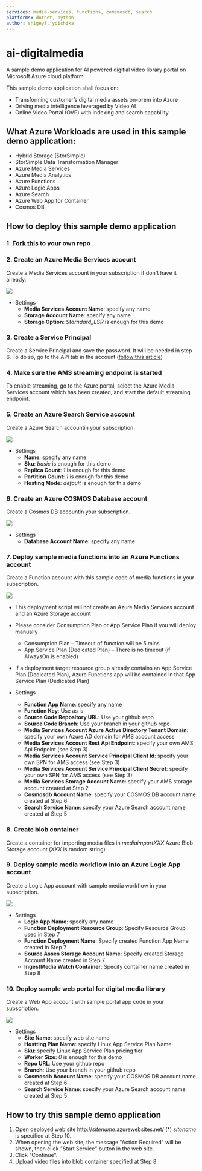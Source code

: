 ```yaml
---
services: media-services, functions, comsmosdb, search
platforms: dotnet, python
author: shigeyf, yoichika
---
```


# ai-digitalmedia

A sample demo application for AI powered digitial video library portal on Microsoft Azure cloud platform.

This sample demo application shall focus on:
 * Transforming customer’s digital media assets on-prem into Azure
 * Driving media intelligence leveraged by Video AI
 * Online Video Portal (OVP) with indexing and search capability


## What Azure Workloads are used in this sample demo application:
 - Hybrid Storage (StorSimple)
 - StorSimple Data Transformation Manager
 - Azure Media Services
 - Azure Media Analytics
 - Azure Functions
 - Azure Logic Apps
 - Azure Search
 - Azure Web App for Container
 - Cosmos DB


## How to deploy this sample demo application

### 1. [Fork this](https://github.com/shigeyf/ai-digitalmedia#fork-destination-box) to your own repo

### 2. Create an Azure Media Services account

Create a Media Services account in your subscription if don't have it already.

  <a href="https://portal.azure.com/#create/Microsoft.Template/uri/https%3A%2F%2Fraw.githubusercontent.com%2Fshigeyf%2FDeployAzureMediaServices%2Fmaster%2Fazuredeploy.json" target="_blank"><img src="http://azuredeploy.net/deploybutton.png"/></a>

  * Settings
    - **Media Services Account Name**: specify any name
    - **Storage Account Name**: specify any name
    - **Storage Option**: *Starndard_LSR* is enough for this demo

### 3. Create a Service Principal

Create a Service Principal and save the password. It will be needed in step 6.
To do so, go to the API tab in the account ([follow this article](https://docs.microsoft.com/en-us/azure/media-services/media-services-portal-get-started-with-aad#service-principal-authentication))

### 4. Make sure the AMS streaming endpoint is started

To enable streaming, go to the Azure portal, select the Azure Media Services account which has been created, and start the default streaming endpoint.

### 5. Create an Azure Search Service account

Create a Azure Search accountin your subscription.

  <a href="https://portal.azure.com/#create/Microsoft.Template/uri/https%3A%2F%2Fraw.githubusercontent.com%2Fshigeyf%2Fai-digitalmedia%2Fmaster%2Fazuredeploy-azuresearch.json" target="_blank"><img src="http://azuredeploy.net/deploybutton.png"/></a> 

  * Settings
    - **Name**: specify any name
    - **Sku**: *basic* is enough for this demo
    - **Replica Count**: *1* is enough for this demo
    - **Partition Count**: *1* is enough for this demo
    - **Hosting Mode**: *default* is enough for this demo

### 6. Create an Azure COSMOS Database account

Create a Cosmos DB accountin your subscription.
  
  <a href="https://portal.azure.com/#create/Microsoft.Template/uri/https%3A%2F%2Fraw.githubusercontent.com%2Fshigeyf%2Fai-digitalmedia%2Fmaster%2Fazuredeploy-cosmosdb.json" target="_blank"><img src="http://azuredeploy.net/deploybutton.png"/></a> 

  * Settings
    - **Database Account Name**: specify any name

### 7. Deploy sample media functions into an Azure Functions account

Create a Function account with this sample code of media functions in your subscription.

  <a href="https://portal.azure.com/#create/Microsoft.Template/uri/https%3A%2F%2Fraw.githubusercontent.com%2Fshigeyf%2Fai-digitalmedia%2Fmaster%2Fazuredeploy-functions.json" target="_blank"><img src="http://azuredeploy.net/deploybutton.png"/></a>  

  * This deployment script will not create an Azure Media Services account and an Azure Storage account 
  * Please consider Consumption Plan or App Service Plan if you will deploy manually
    * Consumption Plan – Timeout of function will be 5 mins
    * App Service Plan (Dedicated Plan) – There is no timeout (if AlwaysOn is enabled)
  * If a deployment target resource group already contains an App Service Plan (Dedicated Plan), Azure Functions app will be contained in that App Service Plan (Dedicated Plan)

  * Settings
    - **Function App Name**: specify any name
    - **Function Key**: Use as is
    - **Source Code Repository URL**: Use your github repo
    - **Source Code Branch**: Use your branch in your github repo
    - **Media Services Account Azure Active Directory Tenant Domain**: specify your own Azure AD domain for AMS account access
    - **Media Services Account Rest Api Endpoint**: specify your own AMS Api Endpoint (see Step 3)
    - **Media Services Account Service Principal Client Id**: specify your own SPN for AMS access (see Step 3)
    - **Media Services Account Service Principal Client Secret**: specify your own SPN for AMS access (see Step 3)
    - **Media Services Storage Account Name**: specify your AMS storage account created at Step 2
    - **Cosmosdb Account Name**: specify your COSMOS DB account name created at Step 6
    - **Search Service Name**: specify your Azure Search account name created at Step 5

### 8. Create blob container

Create a container for importing media files in *mediaimportXXX* Azure Blob Storage account (*XXX* is random string).

### 9. Deploy sample media workflow into an Azure Logic App account

Create a Logic App account with sample media workflow in your subscription.

  <a href="https://portal.azure.com/#create/Microsoft.Template/uri/https%3A%2F%2Fraw.githubusercontent.com%2Fshigeyf%2Fai-digitalmedia%2Fmaster%2Fazuredeploy-logicapp-workflow.json" target="_blank"><img src="http://azuredeploy.net/deploybutton.png"/></a>  

  * Settings
    - **Logic App Name**: specify any name
    - **Function Deployment Resource Group**: Specify Resource Group used in Step 7
    - **Function Deployment Name**: Specify created Function App Name created in Step 7
    - **Source Asses Storage Account Name**: Specify created Storage Account Name created in Step 7
    - **IngestMedia Watch Container**: Specify container name created in Step 8

### 10. Deploy sample web portal for digital media library 

Create a Web App account with sample portal app code in your subscription.

  <a href="https://portal.azure.com/#create/Microsoft.Template/uri/https%3A%2F%2Fraw.githubusercontent.com%2Fshigeyf%2Fai-digitalmedia%2Fmaster%2Fazuredeploy-portal.json" target="_blank"><img src="http://azuredeploy.net/deploybutton.png"/></a>

  * Settings
    - **Site Name**: specify web site name
    - **Hostting Plan Name**: specify Linux App Service Plan Name
    - **Sku**: specify Linux App Service Plan pricing tier
    - **Worker Size**: *0* is enough for this demo
    - **Repo URL**: Use your github repo
    - **Branch**: Use your branch in your github repo
    - **Cosmosdb Account Name**: specify your COSMOS DB account name created at Step 6
    - **Search Service Name**: specify your Azure Search account name created at Step 5

## How to try this sample demo application

1. Open deployed web site http://*sitename*.azurewebsites.net/ (*) *sitename* is specified at Step 10.
2. When opening the web site, the message "Action Required" will be shown, then click "Start Service" button in the web site.
3. Click "Continue".
4. Upload video files into blob container specified at Step 8.
